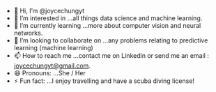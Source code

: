 - 👋 Hi, I’m @joycechungyt
- 👀 I’m interested in ...all things data science and machine learning. 
- 🌱 I’m currently learning ...more about computer vision and neural networks. 
- 💞️ I’m looking to collaborate on ...any problems relating to predictive learning (machine learning) 
- 📫 How to reach me ...contact me on Linkedin or send me an email : joycechungyt@gmail.com. 
- 😄 Pronouns: ...She / Her 
- ⚡ Fun fact: ...I enjoy travelling and have a scuba diving license! 

<!---
joycechungyt/joycechungyt is a ✨ special ✨ repository because its `README.md` (this file) appears on your GitHub profile.
You can click the Preview link to take a look at your changes.
--->
